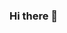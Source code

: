 ### Hi there 👋

<!--
**kathrynhodges/kathrynhodges** is a ✨ _special_ ✨ repository because its `README.md` (this file) appears on your GitHub profile.

Here are some ideas to get you started:

- 🔭 I’m currently working on finishing my certificate in Data Science through Bloom Institute of Technology! 

- 🌱 I’m currently learning Tesseract, machine learning, code cleaning and team dynamics. 

- 👯 I’m looking to collaborate on everything data science, analytics, and engineering. 

- 💬 Ask me about why I choose to change career paths.

- 📫 How to reach me: nikihodges@yahoo.com or https://www.linkedin.com/in/kathryn-hodges/

- 😄 Pronouns: She/Her

- ⚡ Fun fact: I'm a full-time mom, work a full-time job, and go to school part-time learning a completely new field.  


![Quotefancy-166866-3840x2160](https://user-images.githubusercontent.com/79806208/165422324-bc9e235d-c737-4878-a19a-18044640c604.jpeg)
